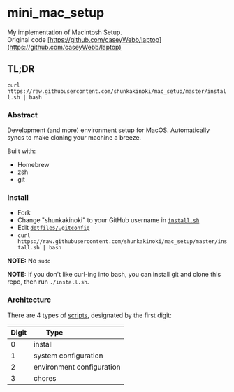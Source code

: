 # mini_mac_setup

My implementation of Macintosh Setup.  
Original code [https://github.com/caseyWebb/laptop](https://github.com/caseyWebb/laptop)

## TL;DR

`curl https://raw.githubusercontent.com/shunkakinoki/mac_setup/master/install.sh | bash`

### Abstract

Development (and more) environment setup for MacOS. Automatically syncs to make cloning your machine a breeze.

Built with:

- Homebrew
- zsh
- git

### Install

- Fork
- Change "shunkakinoki" to your GitHub username in [`install.sh`](./install.sh)
- Edit [`dotfiles/.gitconfig`](./dotfiles/.gitconfig)
- `curl https://raw.githubusercontent.com/shunkakinoki/mac_setup/master/install.sh | bash`

**NOTE:** No `sudo`

**NOTE:** If you don't like curl-ing into bash, you can install git and clone this repo, then run `./install.sh`.

### Architecture

There are 4 types of [scripts](./scripts), designated by the first digit:

| Digit | Type                          |
|-------|-------------------------------|
| 0     | install                       |
| 1     | system configuration          |
| 2     | environment configuration     |
| 3     | chores                        |
